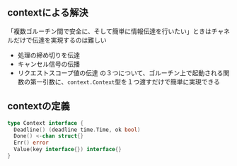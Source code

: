 ## contextによる解決
「複数ゴルーチン間で安全に、そして簡単に情報伝達を行いたい」ときはチャネルだけで伝達を実現するのは難しい


- 処理の締め切りを伝達
- キャンセル信号の伝播
- リクエストスコープ値の伝達
の３つについて、ゴルーチン上で起動される関数の第一引数に、`context.Context`型を１つ渡すだけで簡単に実現できる


## contextの定義

```go
type Context interface {
  Deadline() (deadline time.Time, ok bool)
  Done() <-chan struct{}
  Err() error
  Value(key interface{}) interface{}
}
```
